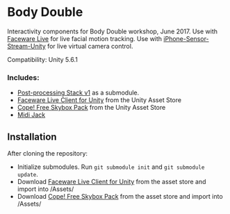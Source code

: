 # Body Double

Interactivity components for Body Double workshop, June 2017. Use with [Faceware Live](http://facewaretech.com/products/software/realtime-live/) for live facial motion tracking. Use with [iPhone-Sensor-Stream-Unity](https://github.com/dansakamoto/iPhone-Sensor-Stream-Unity) for live virtual camera control.

Compatibility: Unity 5.6.1

### Includes: 

* [Post-processing Stack v1](https://github.com/Unity-Technologies/PostProcessing/tree/v1) as a submodule.
* [Faceware Live Client for Unity](https://www.assetstore.unity3d.com/en/#!/content/25392) from the Unity Asset Store
* [Cope! Free Skybox Pack](https://www.assetstore.unity3d.com/en/#!/content/22252) from the Unity Asset Store
* [Midi Jack](https://github.com/keijiro/MidiJack)

## Installation
After cloning the repository:

* Initialize submodules. Run ```git submodule init``` and ```git submodule update```.
* Download [Faceware Live Client for Unity](https://www.assetstore.unity3d.com/en/#!/content/25392) from the asset store and import into /Assets/
* Download [Cope! Free Skybox Pack](https://www.assetstore.unity3d.com/en/#!/content/22252) from the asset store and import into /Assets/